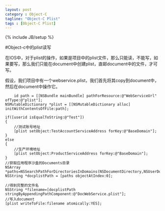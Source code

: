 ```yaml
---
layout: post
category : Object-C
tagline: "Object-C Plist"
tags : [Object-C Plist]
---
```

{% include JB/setup %}

#Object-c中的plist读写

在IOS中，对于plist的操作，如果是项目中的plist文件，那么只能读，不能写，如果要写，那么我们只能在document中创建plist，直邮document中的文件，才可写。

假设，我们项目中有一个webservice.plist，我们首先将其copy到document中，然后在document中操作它。

	    id path = [[NSBundle mainBundle] pathForResource:@"WebServiceUrl" ofType:@"plist"];
    NSMutableDictionary *plist = [[NSMutableDictionary alloc] initWithContentsOfFile:path];
    
    if([userid isEqualToString:@"Test"])
    {
        //测试账号地址
        [plist setObject:TestAccountServiceAddress forKey:@"BaseDomain"];
    }
    else
    {
        //生产环境地址
        [plist setObject:ProductServiceAddress forKey:@"BaseDomain"];
    }
    //获取应用程序沙盒的Documents目录
    NSArray *paths=NSSearchPathForDirectoriesInDomains(NSDocumentDirectory,NSUserDomainMask,YES);
    NSString *docplistPath = [paths objectAtIndex:0];
    
    //得到完整的文件名
    NSString *filename=[docplistPath stringByAppendingPathComponent:@"DocWebService.plist"];
    //写入document
    [plist writeToFile:filename atomically:YES];

       
